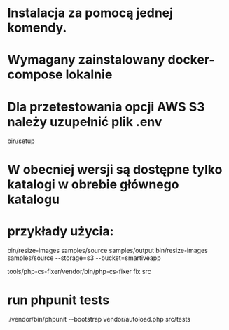 # Instalacja za pomocą jednej komendy. 
# Wymagany zainstalowany docker-compose lokalnie
# Dla przetestowania opcji AWS S3 należy uzupełnić plik .env
bin/setup

# W obecniej wersji są dostępne tylko katalogi w obrebie głównego katalogu
# przykłady użycia: 
bin/resize-images samples/source samples/output
bin/resize-images samples/source --storage=s3 --bucket=smartiveapp

tools/php-cs-fixer/vendor/bin/php-cs-fixer fix src

# run phpunit tests
./vendor/bin/phpunit --bootstrap vendor/autoload.php src/tests
